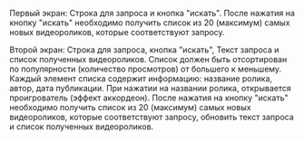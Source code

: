 Первый экран:
Строка для запроса и кнопка "искать".
После нажатия на кнопку "искать" необходимо получить список из 20 (максимум) самых новых
видеороликов, которые соответствуют запросу.

Второй экран:
Строка для запроса, кнопка "искать", Текст запроса и список полученных
видеороликов.
Список должен быть отсортирован по популярности (количество просмотров) от большего к
меньшему.
Каждый элемент списка содержит информацию: название ролика, автор, дата публикации.
При нажатии на названии ролика, открывается проигрователь (эффект аккордеон).
После нажатия на кнопку "искать" необходимо получить список из 20 (максимум) самых новых
видеороликов, которые соответствуют запросу, обновить текст запроса и список
полученных видеороликов.
